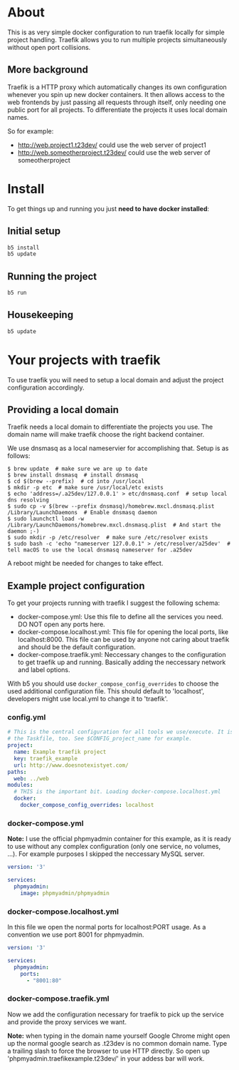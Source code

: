 # About

This is as very simple docker configuration to run traefik locally for simple
project handling. Traefik allows you to run multiple projects simultaneously
without open port collisions.



## More background

Traefik is a HTTP proxy which automatically changes
its own configuration whenever you spin up new docker containers. It then allows access
to the web frontends by just passing all requests through itself, only needing one
public port for all projects. To differentiate the projects it uses local domain names.

So for example:
* http://web.project1.t23dev/ could use the web server of project1
* http://web.someotherproject.t23dev/ could use the web server of someotherproject

# Install

To get things up and running you just **need to have docker installed**:

## Initial setup

```bash
b5 install
b5 update
```

## Running the project

```bash
b5 run
```

## Housekeeping

```bash
b5 update
```

# Your projects with traefik

To use traefik you will need to setup a local domain and adjust the project
configuration accordingly.

## Providing a local domain

Traefik needs a local domain to differentiate the projects you use. The domain name
will make traefik choose the right backend container.

We use dnsmasq as a local nameservier for accomplishing that. Setup is as follows:
```shell
$ brew update  # make sure we are up to date
$ brew install dnsmasq  # install dnsmasq
$ cd $(brew --prefix)  # cd into /usr/local
$ mkdir -p etc  # make sure /usr/local/etc exists
$ echo 'address=/.a25dev/127.0.0.1' > etc/dnsmasq.conf  # setup local dns resolving
$ sudo cp -v $(brew --prefix dnsmasq)/homebrew.mxcl.dnsmasq.plist /Library/LaunchDaemons  # Enable dnsmasq daemon
$ sudo launchctl load -w /Library/LaunchDaemons/homebrew.mxcl.dnsmasq.plist  # And start the daemon ;-)
$ sudo mkdir -p /etc/resolver  # make sure /etc/resolver exists
$ sudo bash -c 'echo "nameserver 127.0.0.1" > /etc/resolver/a25dev'  # tell macOS to use the local dnsmasq nameserver for .a25dev
```
A reboot might be needed for changes to take effect.


## Example project configuration

To get your projects running with traefik I suggest the following schema:
* docker-compose.yml: Use this file to define all the services you need. DO NOT
  open any ports here.
* docker-compose.localhost.yml: This file for opening the local ports, like
  localhost:8000. This file can be used by anyone not caring about traefik and
  should be the default configuration.
* docker-compose.traefik.yml: Neccessary changes to the configuration to get traefik
  up and running. Basically adding the neccessary network and label options.

With b5 you should use `docker_compose_config_overrides` to choose the used additional
configuration file. This should default to 'localhost', developers might use local.yml
to change it to 'traefik'.

### config.yml

```yaml
# This is the central configuration for all tools we use/execute. It is parsed inside
# the Taskfile, too. See $CONFIG_project_name for example.
project:
  name: Example traefik project
  key: traefik_example
  url: http://www.doesnotexistyet.com/
paths:
  web: ../web
modules:
  # THIS is the important bit. Loading docker-compose.localhost.yml
  docker:
    docker_compose_config_overrides: localhost
```

### docker-compose.yml

**Note:** I use the official phpmyadmin container for this example, as it is ready to
use without any complex configuration (only one service, no volumes, …). For example
purposes I skipped the neccessary MySQL server.

```yaml
version: '3'

services:
  phpmyadmin:
    image: phpmyadmin/phpmyadmin
```

### docker-compose.localhost.yml

In this file we open the normal ports for localhost:PORT usage. As a convention
we use port 8001 for phpmyadmin.

```yaml
version: '3'

services:
  phpmyadmin:
    ports:
      - "8001:80"
```

### docker-compose.traefik.yml

Now we add the configuration necessary for traefik to pick up the service and
provide the proxy services we want.


**Note:** when typing in the domain name yourself Google Chrome might open up
the normal google search as .t23dev is no common domain name. Type a trailing slash
to force the browser to use HTTP directly. So open up 'phpmyadmin.traefikexample.t23dev/'
in your addess bar will work.
